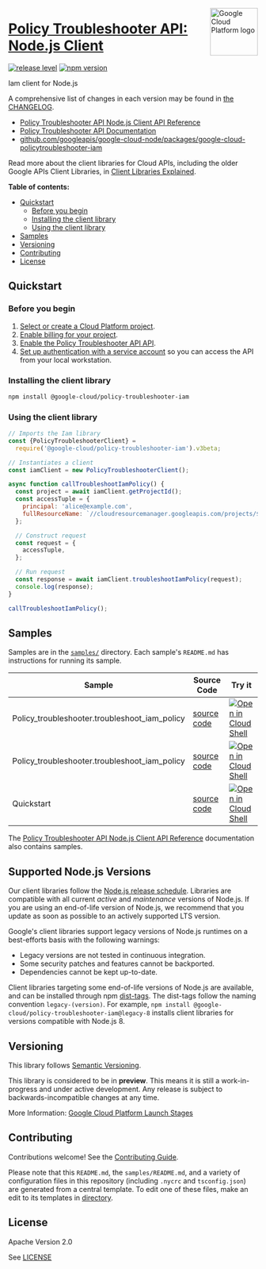 [//]: # "This README.md file is auto-generated, all changes to this file will be lost."
[//]: # "To regenerate it, use `python -m synthtool`."
<img src="https://avatars2.githubusercontent.com/u/2810941?v=3&s=96" alt="Google Cloud Platform logo" title="Google Cloud Platform" align="right" height="96" width="96"/>

# [Policy Troubleshooter API: Node.js Client](https://github.com/googleapis/google-cloud-node/tree/main/packages/google-cloud-policytroubleshooter-iam)

[![release level](https://img.shields.io/badge/release%20level-preview-yellow.svg?style=flat)](https://cloud.google.com/terms/launch-stages)
[![npm version](https://img.shields.io/npm/v/@google-cloud/policy-troubleshooter-iam.svg)](https://www.npmjs.org/package/@google-cloud/policy-troubleshooter-iam)




Iam client for Node.js


A comprehensive list of changes in each version may be found in
[the CHANGELOG](https://github.com/googleapis/google-cloud-node/tree/main/packages/google-cloud-policytroubleshooter-iam/CHANGELOG.md).

* [Policy Troubleshooter API Node.js Client API Reference][client-docs]
* [Policy Troubleshooter API Documentation][product-docs]
* [github.com/googleapis/google-cloud-node/packages/google-cloud-policytroubleshooter-iam](https://github.com/googleapis/google-cloud-node/tree/main/packages/google-cloud-policytroubleshooter-iam)

Read more about the client libraries for Cloud APIs, including the older
Google APIs Client Libraries, in [Client Libraries Explained][explained].

[explained]: https://cloud.google.com/apis/docs/client-libraries-explained

**Table of contents:**


* [Quickstart](#quickstart)
  * [Before you begin](#before-you-begin)
  * [Installing the client library](#installing-the-client-library)
  * [Using the client library](#using-the-client-library)
* [Samples](#samples)
* [Versioning](#versioning)
* [Contributing](#contributing)
* [License](#license)

## Quickstart

### Before you begin

1.  [Select or create a Cloud Platform project][projects].
1.  [Enable billing for your project][billing].
1.  [Enable the Policy Troubleshooter API API][enable_api].
1.  [Set up authentication with a service account][auth] so you can access the
    API from your local workstation.

### Installing the client library

```bash
npm install @google-cloud/policy-troubleshooter-iam
```


### Using the client library

```javascript
// Imports the Iam library
const {PolicyTroubleshooterClient} =
  require('@google-cloud/policy-troubleshooter-iam').v3beta;

// Instantiates a client
const iamClient = new PolicyTroubleshooterClient();

async function callTroubleshootIamPolicy() {
  const project = await iamClient.getProjectId();
  const accessTuple = {
    principal: 'alice@example.com',
    fullResourceName: `//cloudresourcemanager.googleapis.com/projects/${project}`,
  };

  // Construct request
  const request = {
    accessTuple,
  };

  // Run request
  const response = await iamClient.troubleshootIamPolicy(request);
  console.log(response);
}

callTroubleshootIamPolicy();

```



## Samples

Samples are in the [`samples/`](https://github.com/googleapis/google-cloud-node/tree/main/packages/google-cloud-policytroubleshooter-iam/samples) directory. Each sample's `README.md` has instructions for running its sample.

| Sample                      | Source Code                       | Try it |
| --------------------------- | --------------------------------- | ------ |
| Policy_troubleshooter.troubleshoot_iam_policy | [source code](https://github.com/googleapis/google-cloud-node/blob/main/packages/google-cloud-policytroubleshooter-iam/samples/generated/v3/policy_troubleshooter.troubleshoot_iam_policy.js) | [![Open in Cloud Shell][shell_img]](https://console.cloud.google.com/cloudshell/open?git_repo=https://github.com/googleapis/google-cloud-node&page=editor&open_in_editor=packages/google-cloud-policytroubleshooter-iam/samples/generated/v3/policy_troubleshooter.troubleshoot_iam_policy.js,packages/google-cloud-policytroubleshooter-iam/samples/README.md) |
| Policy_troubleshooter.troubleshoot_iam_policy | [source code](https://github.com/googleapis/google-cloud-node/blob/main/packages/google-cloud-policytroubleshooter-iam/samples/generated/v3beta/policy_troubleshooter.troubleshoot_iam_policy.js) | [![Open in Cloud Shell][shell_img]](https://console.cloud.google.com/cloudshell/open?git_repo=https://github.com/googleapis/google-cloud-node&page=editor&open_in_editor=packages/google-cloud-policytroubleshooter-iam/samples/generated/v3beta/policy_troubleshooter.troubleshoot_iam_policy.js,packages/google-cloud-policytroubleshooter-iam/samples/README.md) |
| Quickstart | [source code](https://github.com/googleapis/google-cloud-node/blob/main/packages/google-cloud-policytroubleshooter-iam/samples/quickstart.js) | [![Open in Cloud Shell][shell_img]](https://console.cloud.google.com/cloudshell/open?git_repo=https://github.com/googleapis/google-cloud-node&page=editor&open_in_editor=packages/google-cloud-policytroubleshooter-iam/samples/quickstart.js,packages/google-cloud-policytroubleshooter-iam/samples/README.md) |



The [Policy Troubleshooter API Node.js Client API Reference][client-docs] documentation
also contains samples.

## Supported Node.js Versions

Our client libraries follow the [Node.js release schedule](https://github.com/nodejs/release#release-schedule).
Libraries are compatible with all current _active_ and _maintenance_ versions of
Node.js.
If you are using an end-of-life version of Node.js, we recommend that you update
as soon as possible to an actively supported LTS version.

Google's client libraries support legacy versions of Node.js runtimes on a
best-efforts basis with the following warnings:

* Legacy versions are not tested in continuous integration.
* Some security patches and features cannot be backported.
* Dependencies cannot be kept up-to-date.

Client libraries targeting some end-of-life versions of Node.js are available, and
can be installed through npm [dist-tags](https://docs.npmjs.com/cli/dist-tag).
The dist-tags follow the naming convention `legacy-(version)`.
For example, `npm install @google-cloud/policy-troubleshooter-iam@legacy-8` installs client libraries
for versions compatible with Node.js 8.

## Versioning

This library follows [Semantic Versioning](http://semver.org/).







This library is considered to be in **preview**. This means it is still a
work-in-progress and under active development. Any release is subject to
backwards-incompatible changes at any time.


More Information: [Google Cloud Platform Launch Stages][launch_stages]

[launch_stages]: https://cloud.google.com/terms/launch-stages

## Contributing

Contributions welcome! See the [Contributing Guide](https://github.com/googleapis/google-cloud-node/blob/main/CONTRIBUTING.md).

Please note that this `README.md`, the `samples/README.md`,
and a variety of configuration files in this repository (including `.nycrc` and `tsconfig.json`)
are generated from a central template. To edit one of these files, make an edit
to its templates in
[directory](https://github.com/googleapis/synthtool).

## License

Apache Version 2.0

See [LICENSE](https://github.com/googleapis/google-cloud-node/blob/main/LICENSE)

[client-docs]: https://cloud.google.com/nodejs/docs/reference/iam/latest
[product-docs]: cloud.google.com/iam/
[shell_img]: https://gstatic.com/cloudssh/images/open-btn.png
[projects]: https://console.cloud.google.com/project
[billing]: https://support.google.com/cloud/answer/6293499#enable-billing
[enable_api]: https://console.cloud.google.com/flows/enableapi?apiid=policytroubleshooter.googleapis.com
[auth]: https://cloud.google.com/docs/authentication/getting-started
